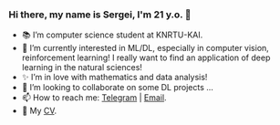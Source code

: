 ### Hi there, my name is Sergei, I'm 21 y.o. 👋
-  :books: I’m computer science student at KNRTU-KAI.
- 🔭 I’m currently interested in ML/DL, especially in computer vision, reinforcement learning! I really want to find an application of deep learning in the natural sciences!
- :sparkles: I’m in love with mathematics and data analysis!
- 👯 I’m looking to collaborate on some DL projects ...
- 📫 How to reach me: [Telegram](https://t.me/Trifonov_S_A) | [Email](mailto:flipinwhite@gmail.com).
- :page_facing_up: My [CV](https://drive.google.com/file/d/15FDY03wfIY6OsEuZbElpTjEWk99FWdot/view?usp=sharing).

